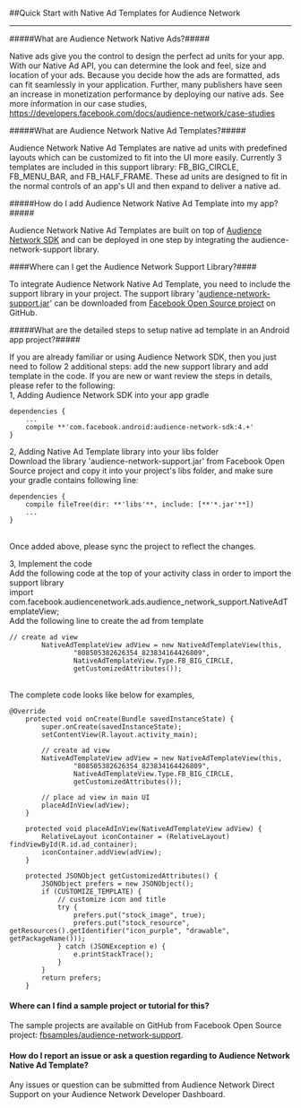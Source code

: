 ##Quick Start with Native Ad Templates for Audience Network
<hr/>

#####What are Audience Network Native Ads?#####

<p>
Native ads give you the control to design the perfect ad units for your app. With our Native Ad API, you can determine the look and feel, size and location of your ads. Because you decide how the ads are formatted, ads can fit seamlessly in your application. Further, many publishers have seen an increase in monetization performance by deploying our native ads. See more information in our case studies, 
<a href="https://developers.facebook.com/docs/audience-network/case-studies">https://developers.facebook.com/docs/audience-network/case-studies</a>
</p>

#####What are Audience Network Native Ad Templates?#####

<p>
Audience Network Native Ad Templates are native ad units with predefined layouts which can be customized to fit into the UI more easily. Currently 3 templates are included in this support library: FB_BIG_CIRCLE, FB_MENU_BAR, and FB_HALF_FRAME. These ad units are designed to fit in the normal controls of an app's UI  and then expand to deliver a native ad.
</p>

#####How do I add Audience Network Native Ad Template into my app?#####

<p>
Audience Network Native Ad Templates are built on top of <a href="https://developers.facebook.com/docs/android">Audience Network SDK</a> and can be deployed in one step by integrating the audience-network-support library. 
</p>

####Where can I get the Audience Network Support Library?####

<p>
To integrate Audience Network Native Ad Template, you need to include the support library in your project. The support library '<a href="https://github.com/fbsamples/audience-network-support/tree/master/samples/android/templates/libs/audience-network-support.jar">audience-network-support.jar</a>' can be downloaded from <a href="https://github.com/fbsamples/audience-network-support/tree/master/samples/android/templates/libs">Facebook Open Source project</a> on GitHub.
</p>

#####What are the detailed steps to setup native ad template in an Android app project?#####

<p>
If you are already familiar or using Audience Network SDK, then you just need to follow 2 additional steps: add the new support library and add template in the code. If you are new or want review the steps in details, please refer to the following:
<br/>
1,  Adding Audience Network SDK into your app gradle</br>

```
dependencies {
    ...
    compile **'com.facebook.android:audience-network-sdk:4.+'
}
```

</p>
<p>
2, Adding Native Ad Template library into your libs folder<br/>
Download the library 'audience-network-support.jar' from Facebook Open Source project and copy it into your project's libs folder, and make sure your gradle contains following line:<br/>

```
dependencies {
    compile fileTree(dir: **'libs'**, include: [**'*.jar'**])
    ...
}
```
<br/>
Once added above, please sync the project to reflect the changes.
</p>

<p>
3, Implement the code<br/>
Add the following code at the top of your activity class in order to import the support library<br/>
import com.facebook.audiencenetwork.ads.audience_network_support.NativeAdTemplateView;
<br/>
Add the following line to create the ad from template
<br/>

```
// create ad view
        NativeAdTemplateView adView = new NativeAdTemplateView(this,
                "808505382626354_823834164426809",
                NativeAdTemplateView.Type.FB_BIG_CIRCLE,
                getCustomizedAttributes());
```

<br/>
The complete code looks like below for examples,                
<br/>

```
@Override
    protected void onCreate(Bundle savedInstanceState) {
        super.onCreate(savedInstanceState);
        setContentView(R.layout.activity_main);

        // create ad view
        NativeAdTemplateView adView = new NativeAdTemplateView(this,
                "808505382626354_823834164426809",
                NativeAdTemplateView.Type.FB_BIG_CIRCLE,
                getCustomizedAttributes());

        // place ad view in main UI
        placeAdInView(adView);
    }

    protected void placeAdInView(NativeAdTemplateView adView) {
        RelativeLayout iconContainer = (RelativeLayout) findViewById(R.id.ad_container);
        iconContainer.addView(adView);
    }

    protected JSONObject getCustomizedAttributes() {
        JSONObject prefers = new JSONObject();
        if (CUSTOMIZE_TEMPLATE) {
            // customize icon and title
            try {
                prefers.put("stock_image", true);
                prefers.put("stock_resource", getResources().getIdentifier("icon_purple", "drawable", getPackageName()));
            } catch (JSONException e) {
                e.printStackTrace();
            }
        }
        return prefers;
    }
```    
</p>

<h4>
Where can I find a sample project or tutorial for this?
</h4>
<p>
The sample projects are available on GitHub from Facebook Open Source project: <a href="https://github.com/fbsamples/audience-network-support/tree/master/samples/android/templates">fbsamples/audience-network-support</a>.
</p>

<h4>
How do I report an issue or ask a question regarding to Audience Network Native Ad Template?
</h4>
<p>
Any issues or question can be submitted from Audience Network Direct Support on your Audience Network Developer Dashboard.
</p>
